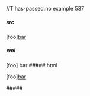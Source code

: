 //T has-passed:no
example 537
##### src
[foo][bar][baz]

[baz]: /url
##### xml
<?xml version="1.0" encoding="UTF-8"?>
<!DOCTYPE document SYSTEM "CommonMark.dtd">
<document xmlns="http://commonmark.org/xml/1.0">
  <paragraph>
    <text>[foo]</text>
    <link destination="/url" title="">
      <text>bar</text>
    </link>
  </paragraph>
</document>
##### html
<p>[foo]<a href="/url">bar</a></p>
#####
